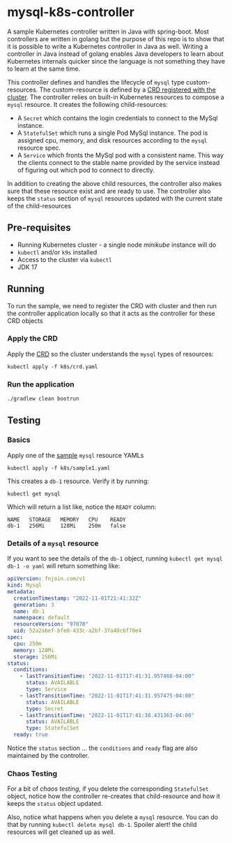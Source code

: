 # mysql-k8s-controller

A sample Kubernetes controller written in Java with spring-boot. Most controllers are written in golang but the purpose of this repo is to show that it is possible to write a Kubernetes controller in Java as well. Writing a controller in Java instead of golang enables Java developers to learn about Kubernetes internals quicker since the language is not something they have to learn at the same time.

This controller defines and handles the lifecycle of `mysql` type custom-resources. The custom-resource is defined by a [CRD registered with the cluster](k8s/crd.yaml). The controller relies on built-in Kubernetes resources to compose a `mysql` resource. It creates the following child-resources:

- A `Secret` which contains the login credentials to connect to the MySql instance.
- A `StatefulSet` which runs a single Pod MySql instance. The pod is assigned cpu, memory, and disk resources according to the `mysql` resource spec.
- A `Service` which fronts the MySql pod with a consistent name. This way the clients connect to the stable name provided by the service instead of figuring out which pod to connect to directly.

In addition to creating the above child resources, the controller also makes sure that these resource exist and are ready to use. The controller also keeps the `status` section of `mysql` resources updated with the current state of the child-resources

## Pre-requisites

- Running Kubernetes cluster - a single node *minikube* instance will do
- `kubectl` and/or `k9s` installed
- Access to the cluster via `kubectl` 
- JDK 17

## Running

To run the sample, we need to register the CRD with cluster and then run the controller application locally so that it acts as the controller for these CRD objects

### Apply the CRD

Apply the [CRD](k8s/crd.yaml) so the cluster understands the `mysql` types of resources:

```
kubectl apply -f k8s/crd.yaml
```

### Run the application

```
./gradlew clean bootrun
``` 

## Testing


### Basics

Apply one of the [sample](k8s/sample1.yaml) `mysql` resource YAMLs

```
kubectl apply -f k8s/sample1.yaml
```

This creates a `db-1` resource. Verify it by running:

```
kubectl get mysql
```

Which will return a list like, notice the `READY` column:

```
NAME   STORAGE   MEMORY   CPU    READY
db-1   256Mi     128Mi    250m   false
```

### Details of a `mysql` resource

If you want to see the details of the `db-1` object, running `kubectl get mysql db-1 -o yaml` will return something like:

```yaml
apiVersion: fnjoin.com/v1
kind: Mysql
metadata:
  creationTimestamp: "2022-11-01T21:41:32Z"
  generation: 3
  name: db-1
  namespace: default
  resourceVersion: "97078"
  uid: 52a2abef-bfe8-433c-a2bf-37a40c6f70e4
spec:
  cpu: 250m
  memory: 128Mi
  storage: 256Mi
status:
  conditions:
    - lastTransitionTime: "2022-11-01T17:41:31.957460-04:00"
      status: AVAILABLE
      type: Service
    - lastTransitionTime: "2022-11-01T17:41:31.957475-04:00"
      status: AVAILABLE
      type: Secret
    - lastTransitionTime: "2022-11-01T17:41:38.431363-04:00"
      status: AVAILABLE
      type: StatefulSet
  ready: true
```

Notice the `status` section ... the `conditions` and `ready` flag are also maintained by the controller.

### Chaos Testing

For a bit of *chaos testing*, if you delete the corresponding `StatefulSet` object, notice how the controller re-creates that child-resource and how it keeps the `status` object updated.

Also, notice what happens when you delete a `mysql` resource. You can do that by running `kubectl delete mysql db-1`. Spoiler alert! the child resources will get cleaned up as well.